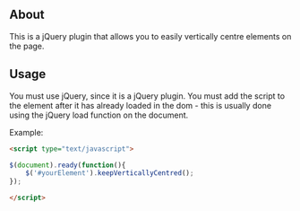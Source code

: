 <h2>About</h2>
<p>This is a jQuery plugin that allows you to easily vertically centre elements on the page.</p>

<h2>Usage</h2>
<p>You must use jQuery, since it is a jQuery plugin.  You must add the script to the element after it has already loaded in the dom - this is usually done using the jQuery load function on the document.</p>

Example:<br />
```HTML
<script type="text/javascript">

$(document).ready(function(){
	$('#yourElement').keepVerticallyCentred();
});

</script>
```